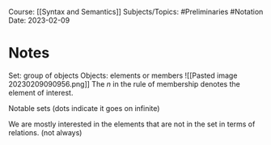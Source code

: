 Course: [[Syntax and Semantics]]
Subjects/Topics: #Preliminaries #Notation
Date: 2023-02-09


# Notes

Set: group of objects
Objects: elements or members
![[Pasted image 20230209090956.png]]
The *n* in the rule of membership denotes the element of interest.

Notable sets (dots indicate it goes on infinite)

We are mostly interested in the elements that are not in the set in terms of relations. (not always)

